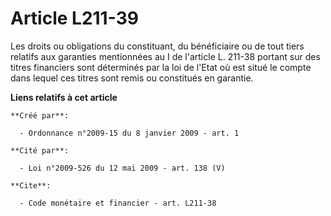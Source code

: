 # Article L211-39

Les droits ou obligations du constituant, du bénéficiaire ou de tout tiers relatifs aux garanties mentionnées au I de
l'article L. 211-38 portant sur des titres financiers sont déterminés par la loi de l'Etat où est situé le compte dans lequel
ces titres sont remis ou constitués en garantie.

**Liens relatifs à cet article**

	**Créé par**:

	  - Ordonnance n°2009-15 du 8 janvier 2009 - art. 1

	**Cité par**:

	  - Loi n°2009-526 du 12 mai 2009 - art. 138 (V)

	**Cite**:

	  - Code monétaire et financier - art. L211-38
